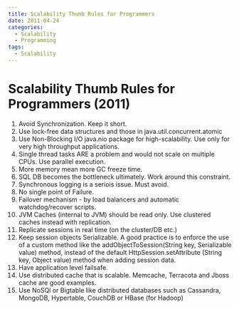 ```yaml
---
title: Scalability Thumb Rules for Programmers
date: 2011-04-24
categories:
  - Scalability
  - Programming
tags:
  - Scalability
---
```


# Scalability Thumb Rules for Programmers (2011)

1. Avoid Synchronization. Keep it short.
1. Use lock-free data structures and those in java.util.concurrent.atomic
1. Use Non-Blocking I/O java.nio package for high-scalability. Use only for very high throughput applications.
1. Single thread tasks ARE a problem and would not scale on multiple CPUs. Use parallel execution.
1. More memory mean more GC freeze time.
1. SQL DB becomes the bottleneck ultimately. Work around this constraint.
1. Synchronous logging is a seriois issue. Must avoid.
1. No single point of Failure. 
1. Failover mechanism - by load balancers and automatic watchdog/recover scripts.
1. JVM Caches (internal to JVM) should be read only. Use clustered caches instead with replication.
1. Replicate sessions in real time (on the cluster/DB etc.)
1. Keep session objects Serializable. A good practice is to enforce the use of a custom method like the addObjectToSession(String key, Serializable value) method, instead of the default HttpSession.setAttribute (String key, Object value) method when adding session data.
1. Have application level failsafe.
1. Use distributed cache that is scalable. Memcache, Terracota and Jboss cache are good examples.
1. Use NoSQl or Bigtable like distributed databases such as Cassandra, MongoDB, Hypertable, CouchDB or HBase (for Hadoop)

